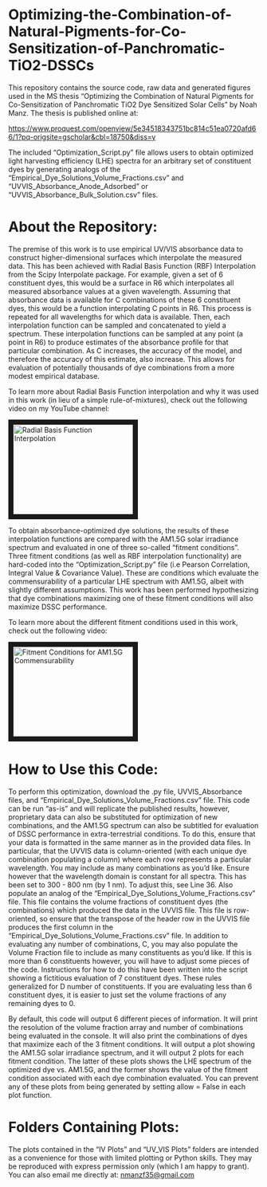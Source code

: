 # Optimizing-the-Combination-of-Natural-Pigments-for-Co-Sensitization-of-Panchromatic-TiO2-DSSCs

  This repository contains the source code, raw data and generated figures used in the MS thesis “Optimizing the Combination of Natural Pigments for Co-Sensitization of Panchromatic TiO2 Dye Sensitized Solar Cells” by Noah Manz. The thesis is published online at:

https://www.proquest.com/openview/5e34518343751bc814c51ea0720afd66/1?pq-origsite=gscholar&cbl=18750&diss=y

  The included “Optimization_Script.py” file allows users to obtain optimized light harvesting efficiency (LHE) spectra for an arbitrary set of constituent dyes by generating analogs of the “Empirical_Dye_Solutions_Volume_Fractions.csv” and “UVVIS_Absorbance_Anode_Adsorbed” or “UVVIS_Absorbance_Bulk_Solution.csv” files.


# About the Repository:

  The premise of this work is to use empirical UV/VIS absorbance data to construct higher-dimensional surfaces which interpolate the measured data. This has been achieved with Radial Basis Function (RBF) Interpolation from the Scipy Interpolate package. For example, given a set of 6 constituent dyes, this would be a surface in R6 which interpolates all measured absorbance values at a given wavelength. Assuming that absorbance data is available for C combinations of these 6 constituent dyes, this would be a function interpolating C points in R6. This process is repeated for all wavelengths for which data is available. Then, each interpolation function can be sampled and concatenated to yield a spectrum. These interpolation functions can be sampled at any point (a point in R6) to produce estimates of the absorbance profile for that particular combination. As C increases, the accuracy of the model, and therefore the accuracy of this estimate, also increase. This allows for evaluation of potentially thousands of dye combinations from a more modest empirical database.

  To learn more about Radial Basis Function interpolation and why it was used in this work (in lieu of a simple rule-of-mixtures), check out the following video on my YouTube channel:

<a href="http://www.youtube.com/watch?feature=player_embedded&v=KSHNrELYn9g
" target="_blank"><img src="http://img.youtube.com/vi/KSHNrELYn9g/0.jpg" 
alt="Radial Basis Function Interpolation" width="240" height="180" border="10" /></a>

  To obtain absorbance-optimized dye solutions, the results of these interpolation functions are compared with the AM1.5G solar irradiance spectrum and evaluated in one of three so-called “fitment conditions”. Three fitment conditions (as well as RBF interpolation functionality) are hard-coded into the “Optimization_Script.py” file (i.e Pearson Correlation, Integral Value & Covariance Value). These are conditions which evaluate the commensurability of a particular LHE spectrum with AM1.5G, albeit with slightly different assumptions. This work has been performed hypothesizing that dye combinations maximizing one of these fitment conditions will also maximize DSSC performance.

  To learn more about the different fitment conditions used in this work, check out the following video:

<a href="http://www.youtube.com/watch?feature=player_embedded&v=D9Z7w32d_Ts&t=6s
" target="_blank"><img src="http://img.youtube.com/vi/D9Z7w32d_Ts&t=6s/0.jpg" 
alt="Fitment Conditions for AM1.5G Commensurability" width="240" height="180" border="10" /></a>

# How to Use this Code:

  To perform this optimization, download the .py file, UVVIS_Absorbance files, and “Empirical_Dye_Solutions_Volume_Fractions.csv” file. This code can be run “as-is” and will replicate the published results, however, proprietary data can also be substituted for optimization of new combinations, and the AM1.5G spectrum can also be subtitled for evaluation of DSSC performance in extra-terrestrial conditions. To do this, ensure that your data is formatted in the same manner as in the provided data files. In particular, that the UVVIS data is column-oriented (with each unique dye combination populating a column) where each row represents a particular wavelength. You may include as many combinations as you’d like. Ensure however that the wavelength domain is constant for all spectra. This has been set to 300 - 800 nm (by 1 nm). To adjust this, see Line 36. Also populate an analog of the “Empirical_Dye_Solutions_Volume_Fractions.csv” file. This file contains the volume fractions of constituent dyes (the combinations) which produced the data in the UVVIS file. This file is row-oriented, so ensure that the transpose of the header row in the UVVIS file produces the first column in the “Empirical_Dye_Solutions_Volume_Fractions.csv” file. In addition to evaluating any number of combinations, C, you may also populate the Volume Fraction file to include as many constituents as you’d like. If this is more than 6  constituents however, you will have to adjust some pieces of the code. Instructions for how to do this have been written into the script showing a fictitious evaluation of 7 constituent dyes. These rules generalized for D number of constituents. If you are evaluating less than 6 constituent dyes, it is easier to just set the volume fractions of any remaining dyes to 0.

  By default, this code will output 6 different pieces of information. It will print the resolution of the volume fraction array and number of combinations being evaluated in the console. It will also print the combinations of dyes that maximize each of the 3 fitment conditions. It will output a plot showing the AM1.5G solar irradiance spectrum, and it will output 2 plots for each fitment condition. The latter of these plots shows the LHE spectrum of the optimized dye vs. AM1.5G, and the former shows the value of the fitment condition associated with each dye combination evaluated. You can prevent any of these plots from being generated by setting allow = False in each plot function.

# Folders Containing Plots:

  The plots contained in the “IV Plots” and “UV_VIS Plots” folders are intended as a convenience for those with limited plotting or Python skills. They may be reproduced with express permission only (which I am happy to grant). You can also email me directly at: nmanzf35@gmail.com
